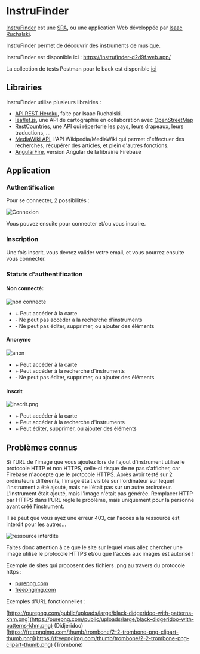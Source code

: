 # InstruFinder
[InstruFinder](https://instrufinder-d2d9f.firebaseapp.com/) est une [SPA](https://en.wikipedia.org/wiki/Single-page_application), ou une application Web développée par [Isaac Ruchalski](https://github.com/IsaacRuchalski).

InstruFinder permet de découvrir des instruments de musique.

InstruFinder est disponible ici : https://instrufinder-d2d9f.web.app/

La collection de tests Postman pour le back est disponible [ici](https://github.com/IsaacRuchalski/project/blob/master/InstruFinder.postman_collection.json)
## Librairies

InstruFinder utilise plusieurs librairies : 

* [API REST Heroku](https://evening-brushlands-19063.herokuapp.com/), faite par Isaac Ruchalski.
* [leaflet.js](https://leafletjs.com/), une API de cartographie en collaboration avec [OpenStreetMap](https://fr.wikipedia.org/wiki/OpenStreetMap)
* [RestCountries](https://restcountries.eu/), une API qui répertorie les pays, leurs drapeaux, leurs traductions, ...
* [MediaWiki API](https://en.wikipedia.org/w/api.php), l'API Wikipedia/MediaWiki qui permet d'effectuer des recherches, récupérer des articles, et plein d'autres fonctions.
* [AngularFire](https://github.com/angular/angularfire), version Angular de la librairie Firebase

## Application

### Authentification

Pour se connecter, 2 possibilités : 

![Connexion](https://i.postimg.cc/dtfcRhkZ/Connexion.png)

Vous pouvez ensuite pour connecter et/ou vous inscrire.

### Inscription

Une fois inscrit, vous devrez valider votre email, et vous pourrez ensuite vous connecter.

### Statuts d'authentification

#### Non connecté:

![non connecte](https://i.postimg.cc/x1Ggf72j/non-co.png)

* \+ Peut accéder à la carte
* \- Ne peut pas accéder à la recherche d'instruments
* \- Ne peut pas éditer, supprimer, ou ajouter des éléments

#### Anonyme

![anon](https://i.postimg.cc/Hk2Mr1Px/anon.png)

* \+ Peut accéder à la carte
* \+ Peut accéder à la recherche d'instruments
* \- Ne peut pas éditer, supprimer, ou ajouter des éléments

#### Inscrit

![inscrit.png](https://i.postimg.cc/vBWbmb32/inscrit.png)

* \+ Peut accéder à la carte
* \+ Peut accéder à la recherche d'instruments
* \+ Peut éditer, supprimer, ou ajouter des éléments

## Problèmes connus

Si l'URL de l'image que vous ajoutez lors de l'ajout d'instrument utilise le protocole HTTP et non HTTPS, celle-ci risque de ne pas s'afficher, car Firebase n'accepte que le protocole HTTPS. Après avoir testé sur 2 ordinateurs différents, l'image était visible sur l'ordinateur sur lequel l'instrument a été ajouté, mais ne l'était pas sur un autre ordinateur. L'instrument était ajouté, mais l'image n'était pas générée. Remplacer HTTP par HTTPS dans l'URL règle le problème, mais uniquement pour la personne ayant créé l'instrument.

Il se peut que vous ayez une erreur 403, car l'accès à la ressource est interdit pour les autres... 

![ressource interdite](https://i.postimg.cc/4x262Kbh/Screenshot-551.png)

Faites donc attention à ce que le site sur lequel vous allez chercher une image utilise le protocole HTTPS et/ou que l'accès aux images est autorisé !

Exemple de sites qui proposent des fichiers .png au travers du protocole https : 

- [purepng.com](https://purepng.com/)
- [freepngimg.com](https://freepngimg.com/)

Exemples d'URL fonctionnelles : 

[https://purepng.com/public/uploads/large/black-didgeridoo-with-patterns-khm.png](https://purepng.com/public/uploads/large/black-didgeridoo-with-patterns-khm.png) (Didjeridoo)
[https://freepngimg.com/thumb/trombone/2-2-trombone-png-clipart-thumb.png](https://freepngimg.com/thumb/trombone/2-2-trombone-png-clipart-thumb.png) (Trombone)


